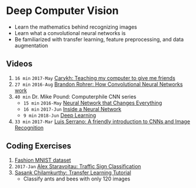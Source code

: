 # Deep Computer Vision

- Learn the mathematics behind recognizing images
- Learn what a convolutional neural networks is
- Be familiarized with transfer learning,
  feature preprocessing, and data augmentation


## Videos

1. `16 min` `2017-May` [Carykh: Teaching my computer to give me friends][v1]
2. `27 min` `2016-Aug` [Brandon Rohrer: How Convolutional Neural Networks work][v2]
3. `40 min` Dr. Mike Pound: Computerphile CNN series
    - `15 min` `2016-May` [Neural Network that Changes Everything][v3]
    - `16 min` `2017-Jun` [Inside a Neural Network][v4]
    -  `9 min` `2018-Jun` [Deep Learning][v5]
4. `33 min` `2017-Mar` [Luis Serrano: A friendly introduction to CNNs and Image Recognition][v6]

## Coding Exercises

1. [Fashion MNIST dataset][c1]
2. `2017-Jan` [Alex Staravoitau: Traffic Sign Classification][c2]
3. [Sasank Chilamkurthy: Transfer Learning Tutorial][c3]
    - Classify ants and bees with only 120 images

[v1]: https://www.youtube.com/watch?v=p_7GWRup-nQ
[v2]: https://www.youtube.com/watch?v=FmpDIaiMIeA
[v3]: https://www.youtube.com/watch?v=py5byOOHZM8
[v4]: https://www.youtube.com/watch?v=BFdMrDOx_CM
[v5]: https://www.youtube.com/watch?v=TJlAxW-2nmI
[v6]: https://www.youtube.com/watch?v=2-Ol7ZB0MmU

[c1]: https://www.kaggle.com/zalando-research/fashionmnist/home
[c2]: https://navoshta.com/traffic-signs-classification/
[c3]: https://pytorch.org/tutorials/beginner/transfer_learning_tutorial.html
